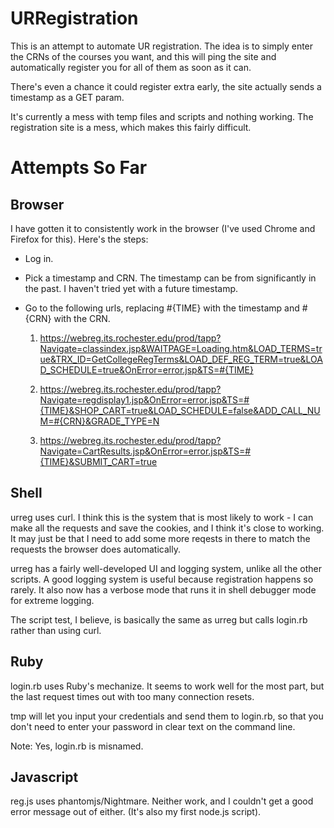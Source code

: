 URRegistration
==============

This is an attempt to automate UR registration. The idea is to simply enter the
CRNs of the courses you want, and this will ping the site and automatically
register you for all of them as soon as it can.

There's even a chance it could register extra early, the site actually sends a
timestamp as a GET param.

It's currently a mess with temp files and scripts and nothing working. The
registration site is a mess, which makes this fairly difficult.

Attempts So Far
===============

Browser
-------

I have gotten it to consistently work in the browser (I've used Chrome and
Firefox for this). Here's the steps:

* Log in.
* Pick a timestamp and CRN. The timestamp can be from significantly in the
  past. I haven't tried yet with a future timestamp.
* Go to the following urls, replacing #{TIME} with the timestamp and #{CRN}
  with the CRN.

    1. https://webreg.its.rochester.edu/prod/tapp?Navigate=classindex.jsp&WAITPAGE=Loading.htm&LOAD_TERMS=true&TRX_ID=GetCollegeRegTerms&LOAD_DEF_REG_TERM=true&LOAD_SCHEDULE=true&OnError=error.jsp&TS=#{TIME}

    2. https://webreg.its.rochester.edu/prod/tapp?Navigate=regdisplay1.jsp&OnError=error.jsp&TS=#{TIME}&SHOP_CART=true&LOAD_SCHEDULE=false&ADD_CALL_NUM=#{CRN}&GRADE_TYPE=N

    3. https://webreg.its.rochester.edu/prod/tapp?Navigate=CartResults.jsp&OnError=error.jsp&TS=#{TIME}&SUBMIT_CART=true

Shell
-----

urreg uses curl. I think this is the system that is most likely to work - I can
make all the requests and save the cookies, and I think it's close to working.
It may just be that I need to add some more reqests in there to match the
requests the browser does automatically.

urreg has a fairly well-developed UI and logging system, unlike all the other
scripts. A good logging system is useful because registration happens so
rarely. It also now has a verbose mode that runs it in shell debugger mode for
extreme logging.

The script test, I believe, is basically the same as urreg but calls login.rb
rather than using curl.

Ruby
----

login.rb uses Ruby's mechanize. It seems to work well for the most part, but
the last request times out with too many connection resets.

tmp will let you input your credentials and send them to login.rb, so that you
don't need to enter your password in clear text on the command line.

Note: Yes, login.rb is misnamed.

Javascript
----------

reg.js uses phantomjs/Nightmare. Neither work, and I couldn't get a good error
message out of either. (It's also my first node.js script).
